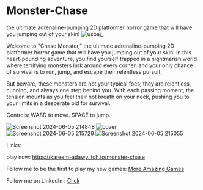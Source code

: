 # Monster-Chase
the ultimate adrenaline-pumping 2D platformer horror game that will have you jumping out of your skin!
![usbaj_](https://github.com/kareem-adawy/Monster-Chase/assets/71979028/4d3b656a-b8ac-4840-97d1-e4d4505827d6)


Welcome to "Chase Monster," the ultimate adrenaline-pumping 2D platformer horror game that will have you jumping out of your skin! In this heart-pounding adventure, you find yourself trapped in a nightmarish world where terrifying monsters lurk around every corner, and your only chance of survival is to run, jump, and escape their relentless pursuit.

But beware, these monsters are not your typical foes; they are relentless, cunning, and always one step behind you. With each passing moment, the tension mounts as you feel their hot breath on your neck, pushing you to your limits in a desperate bid for survival.


Controls:
 WASD to move.
SPACE to jump.

![Screenshot 2024-06-05 214848](https://github.com/kareem-adawy/Monster-Chase/assets/71979028/c62bbf3f-dd37-4b9e-8402-7695b68df6c6)
![cover](https://github.com/kareem-adawy/Monster-Chase/assets/71979028/8d9bf5d2-b4eb-4942-bbdb-8fb6f2d5adfc)
![Screenshot 2024-06-05 215729](https://github.com/kareem-adawy/Monster-Chase/assets/71979028/f3410a5d-2767-4005-852c-6940a78adb14)
![Screenshot 2024-06-05 215055](https://github.com/kareem-adawy/Monster-Chase/assets/71979028/b53f1d5a-a1bb-49e1-a06e-f4fcd86092f6)

Links:

play now: https://kareem-adawy.itch.io/monster-chase

Follow me to be the first to play my new games: [More Amazing Games ](https://kareem-adawy.itch.io/)

Follow me on LinkedIn : [Click](https://www.linkedin.com/in/kareem-adawy-0144b1235/)



